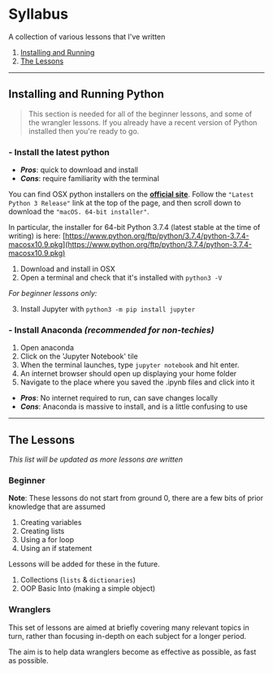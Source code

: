# Syllabus

A collection of various lessons that I've written

1. [Installing and Running](#installing-and-running)
2. [The Lessons](#the-lessons)

___

## Installing and Running Python

> This section is needed for all of the beginner lessons, and some of the wrangler lessons. If you already have a recent version of Python installed then you're ready to go.

### - Install the latest python

* **_Pros_**: quick to download and install
* **_Cons_**: require familiarity with the terminal

You can find OSX python installers on the [**official site**](https://www.python.org/downloads/mac-osx/). Follow the `"Latest Python 3 Release"` link at the top of the page, and then scroll down to download the `"macOS. 64-bit installer"`.

In particular, the installer for 64-bit Python 3.7.4 (latest stable at the time of writing) is here: [https://www.python.org/ftp/python/3.7.4/python-3.7.4-macosx10.9.pkg](https://www.python.org/ftp/python/3.7.4/python-3.7.4-macosx10.9.pkg)

1. Download and install in OSX
2. Open a terminal and check that it's installed with `python3 -V`

_For beginner lessons only:_

3. Install Jupyter with `python3 -m pip install jupyter`

### - Install Anaconda **_(recommended for non-techies)_**

1. Open anaconda
2. Click on the 'Jupyter Notebook' tile
3. When the terminal launches, type `jupyter notebook` and hit enter.
4. An internet browser should open up displaying your home folder
5. Navigate to the place where you saved the .ipynb files and click into it

* **_Pros_**: No internet required to run, can save changes locally
* **_Cons_**: Anaconda is massive to install, and is a little confusing to use

___

## The Lessons

_This list will be updated as more lessons are written_

### Beginner

**Note**: These lessons do not start from ground 0, there are a few bits of prior knowledge that are assumed

1. Creating variables
2. Creating lists
3. Using a for loop
4. Using an if statement

Lessons will be added for these in the future.

1. Collections (`lists` & `dictionaries`)
2. OOP Basic Into (making a simple object)

### Wranglers

This set of lessons are aimed at briefly covering many relevant topics in turn, rather than focusing in-depth on each subject for a longer period.

The aim is to help data wranglers become as effective as possible, as fast as possible.
